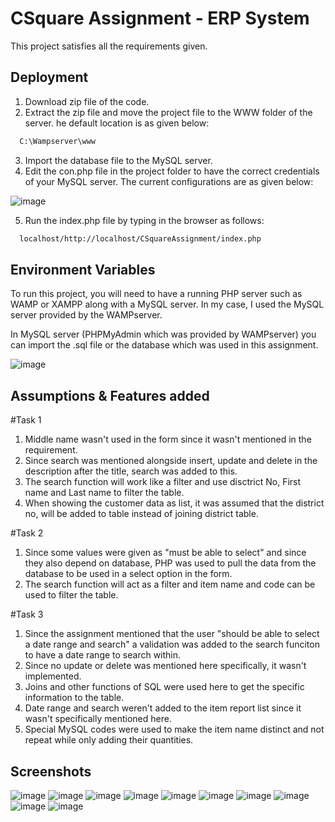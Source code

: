 
# CSquare Assignment - ERP System

This project satisfies all the requirements given.




## Deployment

1. Download zip file of the code.
2. Extract the zip file and move the project file to the WWW folder of the server. he default location is as given below:

```bash
  C:\Wampserver\www
```
3. Import the database file to the MySQL server. 
4. Edit the con.php file in the project folder to have the correct credentials of your MySQL server. The current configurations are as given below:

![image](https://user-images.githubusercontent.com/86348725/207273519-30f24f9f-1e8d-475f-b4b5-335c87059b2b.png)

5. Run the index.php file by typing in the browser as follows:
```bash
  localhost/http://localhost/CSquareAssignment/index.php
```

## Environment Variables

To run this project, you will need to have a running PHP server such as WAMP or XAMPP along with a MySQL server. In my case, I used the MySQL server provided by the WAMPserver.

In MySQL server (PHPMyAdmin which was provided by WAMPserver) you can import the .sql file or the database which was used in this assignment.

![image](https://user-images.githubusercontent.com/86348725/207261342-bda6762f-b813-4c18-8486-a7d5b856e293.png)


## Assumptions & Features added
#Task 1

1. Middle name wasn't used in the form since it wasn't mentioned in the requirement. 
2. Since search was mentioned alongside insert, update and delete in the description after the title, search was added to this.
3. The search function will work like a filter and use disctrict No, First name and Last name to filter the table.
4. When showing the customer data as list, it was assumed that the district no, will be added to table instead of joining district table.

#Task 2

1. Since some values were given as "must be able to select" and since they also depend on database, PHP was used to pull the data from the database to be used in a select option in the form.
2. The search function will act as a filter and item name and code can be used to filter the table.

#Task 3

1. Since the assignment mentioned that the user "should be able to select a date range and search" a validation was added to the search funciton to have a date range to search within. 
2. Since no update or delete was mentioned here specifically, it wasn't implemented.
3. Joins and other functions of SQL were used here to get the specific information to the table. 
4. Date range and search weren't added to the item report list since it wasn't specifically mentioned here.
5. Special MySQL codes were used to make the item name distinct and not repeat while only adding their quantities.





## Screenshots
![image](https://user-images.githubusercontent.com/86348725/207267848-0e29ac9d-8f51-4afc-b7df-e5958965bfb5.png)
![image](https://user-images.githubusercontent.com/86348725/207279460-2343a76d-ddf6-4b08-83f0-aa39f92520fa.png)
![image](https://user-images.githubusercontent.com/86348725/207279226-90bd2975-dc6d-4e68-b82b-72a67f744661.png)
![image](https://user-images.githubusercontent.com/86348725/207279373-767fbc85-1827-4dcd-94d7-a8e8c1055396.png)
![image](https://user-images.githubusercontent.com/86348725/207279515-bea449fe-066c-4228-aaac-2171e3c5c021.png)
![image](https://user-images.githubusercontent.com/86348725/207280232-1f07fda1-38c4-4c50-ab7f-f833958dd236.png)
![image](https://user-images.githubusercontent.com/86348725/207280290-b559b3e8-dcca-4ec5-835b-a12c7b9686f3.png)
![image](https://user-images.githubusercontent.com/86348725/207280453-f7d4f28b-7c74-4b4c-80f0-8e8f875fec36.png)
![image](https://user-images.githubusercontent.com/86348725/207280503-713076e2-0c1c-44d4-8661-14370d4f5412.png)
![image](https://user-images.githubusercontent.com/86348725/207280565-5b4e9b8b-bcb6-432c-8190-b481ef574dac.png)







